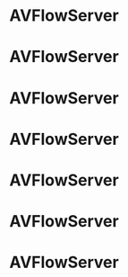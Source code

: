 # AVFlowServer
# AVFlowServer
# AVFlowServer
# AVFlowServer
# AVFlowServer
# AVFlowServer
# AVFlowServer
